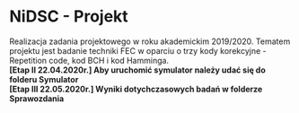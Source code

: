 # NiDSC - Projekt
Realizacja zadania projektowego w roku akademickim 2019/2020.
Tematem projektu jest badanie techniki FEC w oparciu o trzy kody korekcyjne - Repetition code, kod BCH i kod Hamminga.<br/>
**[Etap II 22.04.2020r.] Aby uruchomić symulator należy udać się do folderu Symulator**<br>
**[Etap III 22.05.2020r.] Wyniki dotychczasowych badań w folderze Sprawozdania**<br>
